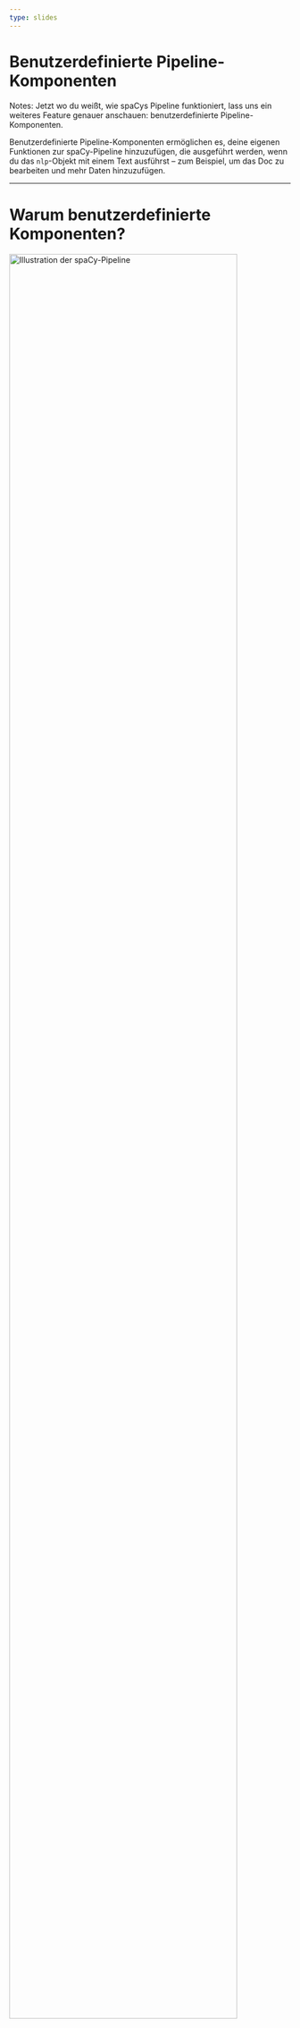 ```yaml
---
type: slides
---
```


# Benutzerdefinierte Pipeline-Komponenten

Notes: Jetzt wo du weißt, wie spaCys Pipeline funktioniert, lass uns ein
weiteres Feature genauer anschauen: benutzerdefinierte Pipeline-Komponenten.

Benutzerdefinierte Pipeline-Komponenten ermöglichen es, deine eigenen Funktionen
zur spaCy-Pipeline hinzuzufügen, die ausgeführt werden, wenn du das `nlp`-Objekt
mit einem Text ausführst – zum Beispiel, um das Doc zu bearbeiten und mehr Daten
hinzuzufügen.

---

# Warum benutzerdefinierte Komponenten?

<img src="/pipeline.png" alt="Illustration der spaCy-Pipeline" width="90%" />

- Führe automatisch eine Funktion aus, wenn du `nlp` aufrufst
- Füge deine eigenen Metadaten zu Dokumenten und Tokens hinzu
- Aktualisiere eingebaute Attribute wie `doc.ents`

Notes: Nachdem der Text tokenisiert wurde und ein Doc-Objekt erstellt ist,
werden Pipeline-Komponenten der Reihe nach ausgeführt. spaCy unterstützt
verschiedene eingebaute Komponenten, aber ermöglicht es dem Nutzer auch, eigene
zu definieren.

Benutzerdefinierte Komponenten werden automatisch ausgeführt, wenn du das
`nlp`-Objekt mit einem Text aufrufst.

Sie sind besonders nützlich, um deine eigenen Metadaten zu Dokumenten und Tokens
hinzuzufügen.

Du kannst sie auch verwenden, um eingebaute Attribute zu aktualisieren, wie zum
Beispiel die Entitäten-Spans.

---

# Anatomie einer Komponente (1)

- Funktion, die ein `doc` erhält, es modifiziert und zurückgibt
- Kann über die Methode `nlp.add_pipe` hinzugefügt werden

```python
def custom_component(doc):
    # Mache etwas mit dem Doc hier
    return doc

nlp.add_pipe(custom_component)
```

Notes: Grundsätzlich ist eine Pipeline-Komponente eine Funktion, die ein
`Doc`-Objekt erhält, es modifiziert und wieder zurückgibt, damit es von der
nächsten Komponente in der Pipeline verarbeitet werden kann.

Komponenten können über die Methode `nlp.add_pipe` zur Pipeline hinzugefügt
werden. Die Methode benötigt mindestens ein Argument: die Funktion der
Komponente.

---

# Anatomie einer Komponente (2)

```python
def custom_component(doc):
    # Mache etwas mit dem Doc hier
    return doc

nlp.add_pipe(custom_component)
```

| Argument | Beschreibung                      | Beispiel                                  |
| -------- | --------------------------------- | ----------------------------------------- |
| `last`   | Wenn `True`, füge ans Ende hinzu  | `nlp.add_pipe(component, last=True)`      |
| `first`  | Wenn `True`, füge am Anfang hinzu | `nlp.add_pipe(component, first=True)`     |
| `before` | Füge vor Komponente hinzu         | `nlp.add_pipe(component, before="ner")`   |
| `after`  | Füge nach Komponente hinzu        | `nlp.add_pipe(component, after="tagger")` |

Notes: Um anzugeben, _wo_ die Komponente in der Pipeline eingefügt werden soll,
kannst du die folgenden Keywort-Argumente verwenden:

Wenn `last` auf `True` gesetzt wird, wird die Komponente ans Ende der Pipeline
als letztes Element hinzugefügt. Dies ist das Standard-Verhalten.

Wenn `first` auf `True` gesetzt wird, wird die Komponente am Anfang der Pipeline
als erstes Element hinzugefügt, direkt nach dem Tokenizer.

Die `before` und `after` Argumente ermöglichen es, den Namen einer vorhandenen
Komponente anzugeben, vor oder nach welcher die neue Komponente eingefügt werden
soll. Wird `before` beispielsweise auf `"ner"` gesetzt, wird die Komponente vor
dem Named Entity Recognizer eingefügt.

Die anderen Komponenten, vor oder nach denen die neue Komponente eingefügt
werden soll, muss allerdings existieren. Ansonsten gibt spaCy eine Fehlermeldung
aus.

---

# Beispiel: einfache Komponente (1)

```python
# Erstelle das nlp-Objekt
nlp = spacy.load("de_core_news_sm")

# Definiere eine benutzerdefinierte Komponente
def custom_component(doc):
    # Drucke die Länge des Docs
    print("Doc-Länge:", len(doc))
    # Gebe das Doc-Objekt zurück
    return doc

# Füge die Komponente am Anfang der Pipeline hinzu
nlp.add_pipe(custom_component, first=True)

# Drucke die Namen der Pipeline-Komponenten
print("Pipeline:", nlp.pipe_names)
```

```out
Pipeline: ['custom_component', 'tagger', 'parser', 'ner']
```

Notes: Hier siehst du ein Beispiel einer einfachen Komponente.

Wir beginnen mit dem kleinen deutschen Modell.

Wir definieren dann die Komponente – eine Funktion, die ein `Doc`-Objekt erhält
und es wieder zurückgibt.

Lass uns hier etwas ganz einfaches tun und die Länge des `Doc`-Objekts drucken,
das die Pipeline durchläuft.

Vergiss nicht, das Doc wieder zurückzugeben, damit es von der nächsten
Komponente in der Pipeline weiterverarbeitet werden kann! Das Doc, das vom
Tokenizer erstellt wird, durchläuft alle Komponentent der Pipeline. Daher ist es
wichtig, dass alle das modifizierte Doc zurückgeben.

Wir können nun die Komponente zur Pipeline hinzufügen. Lass sie uns einfach ganz
am Anfang hinzufügen, direkt hinter dem Tokenizer, indem wir `first` auf `True`
setzen.

Wenn wir nun die Namen der Pipeline-Komponenten drucken, wird unsere
benutzerdefinierte Komponente ganz vorne angezeigt. Das bedeutet, dass sie
zuerst ausgeführt wird, wenn ein Doc verarbeitet wird.

---

## Beispiel: einfache Komponente (2)

```python
# Erstelle das nlp-Objekt
nlp = spacy.load("de_core_news_sm")

# Definiere eine benutzerdefinierte Komponente
def custom_component(doc):
    # Drucke die Länge des Docs
    print("Doc-Länge:", len(doc))
    # Gebe das Doc-Objekt zurück
    return doc

# Füge die Komponente am Anfang der Pipeline hinzu
nlp.add_pipe(custom_component, first=True)

# Verarbeite einen Text
doc = nlp("Hallo Welt!")
```

```out
Doc-Länge: 3
```

Notes: Wenn wir nun einen Text mit dem `nlp`-Objekt verarbeiten, wird die
benutzerdefinierte Komponente auf das Doc angewendet und die Länge des Dokuments
wird gedruckt.

---

# Los geht's!

Notes: Zeit, das Gelernte umzusetzen und deine erste benutzerdefinierte
Pipeline-Komponente zu definieren!
